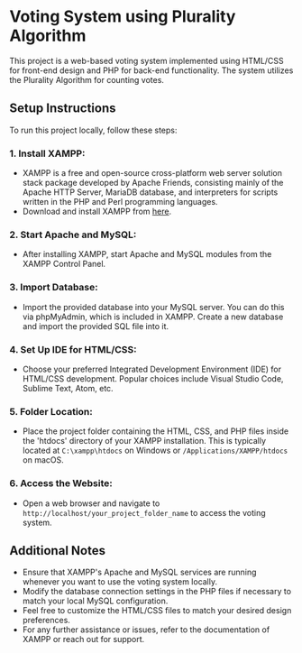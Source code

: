 # Voting System using Plurality Algorithm

This project is a web-based voting system implemented using HTML/CSS for front-end design and PHP for back-end functionality. The system utilizes the Plurality Algorithm for counting votes.

## Setup Instructions

To run this project locally, follow these steps:

### 1. Install XAMPP:
   - XAMPP is a free and open-source cross-platform web server solution stack package developed by Apache Friends, consisting mainly of the Apache HTTP Server, MariaDB database, and interpreters for scripts written in the PHP and Perl programming languages.
   - Download and install XAMPP from [here](https://www.apachefriends.org/index.html).
   
### 2. Start Apache and MySQL:
   - After installing XAMPP, start Apache and MySQL modules from the XAMPP Control Panel.
   
### 3. Import Database:
   - Import the provided database into your MySQL server. You can do this via phpMyAdmin, which is included in XAMPP. Create a new database and import the provided SQL file into it.

### 4. Set Up IDE for HTML/CSS:
   - Choose your preferred Integrated Development Environment (IDE) for HTML/CSS development. Popular choices include Visual Studio Code, Sublime Text, Atom, etc.

### 5. Folder Location:
   - Place the project folder containing the HTML, CSS, and PHP files inside the 'htdocs' directory of your XAMPP installation. This is typically located at `C:\xampp\htdocs` on Windows or `/Applications/XAMPP/htdocs` on macOS.

### 6. Access the Website:
   - Open a web browser and navigate to `http://localhost/your_project_folder_name` to access the voting system.

## Additional Notes

- Ensure that XAMPP's Apache and MySQL services are running whenever you want to use the voting system locally.
- Modify the database connection settings in the PHP files if necessary to match your local MySQL configuration.
- Feel free to customize the HTML/CSS files to match your desired design preferences.
- For any further assistance or issues, refer to the documentation of XAMPP or reach out for support.
